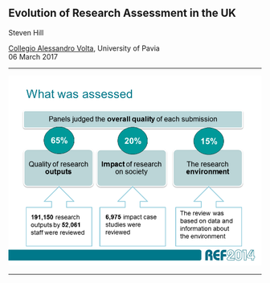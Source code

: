 
## Evolution of Research Assessment in the UK

Steven Hill

[Collegio Alessandro Volta](http://www.collegiovolta.org/), University of Pavia    
06 March 2017

---

![](images/ref2014-summary.png)

---



<!--
- background and context
    - the UK funding landscape
    - history of research assessment
    - key features (peer review, discpline consistency)
- the use of bibliometrics in research assessment
    - metrics debate/pilot 2008
    - The Metric Tide
- societal impact assessment in REF2014
- the future: towards REF2021
    - Stern Review
    - consultation proposals
    - key challenges
-->
